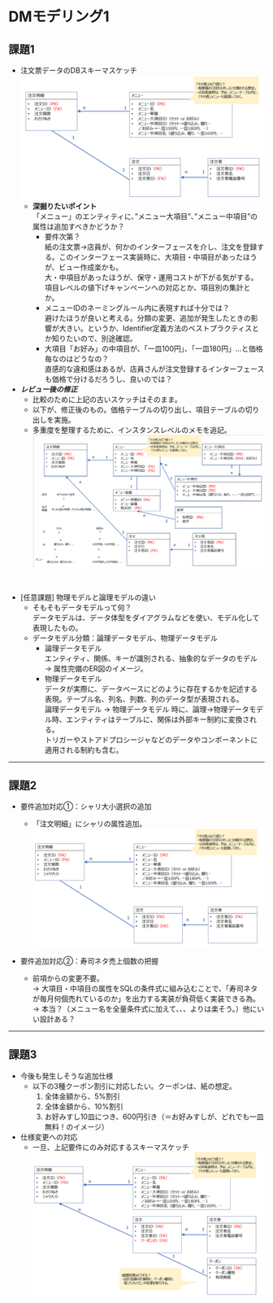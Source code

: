 # DMモデリング1
## 課題1
* 注文票データのDBスキーマスケッチ
![スキーマスケッチ](No1_1_db_schema_sketch.png)
  * **深掘りたいポイント** 
  <br>「メニュー」のエンティティに、”メニュー大項目”、”メニュー中項目”の属性は追加すべきかどうか？
    * 要件次第？
    <br> 紙の注文票→店員が、何かのインターフェースを介し、注文を登録する。このインターフェース実装時に、大項目・中項目があったほうが、ビュー作成楽かも。
    <br> 大・中項目があったほうが、保守・運用コストが下がる気がする。項目レベルの値下げキャンペーンへの対応とか、項目別の集計とか。
    * メニューIDのネーミングルール内に表現すれば十分では？
    <br> 避けたほうが良いと考える。分類の変更、追加が発生したときの影響が大きい。というか、Identifier定義方法のベストプラクティスとか知りたいので、別途確認。
    * 大項目「お好み」の中項目が、「一皿100円」、「一皿180円」…と価格毎なのはどうなの？
    <br>直感的な違和感はあるが、店員さんが注文登録するインターフェースも価格で分けるだろうし、良いのでは？
* ***レビュー後の修正***
  * 比較のために上記の古いスケッチはそのまま。
  * 以下が、修正後のもの。価格テーブルの切り出し、項目テーブルの切り出しを実施。
  * 多重度を整理するために、インスタンスレベルのメモを追記。
![スキーマスケッチ](No1_1_db_schema_sketch_after_review01_0426.png)

<br>

* [任意課題] 物理モデルと論理モデルの違い
  * そもそもデータモデルって何？
    <br> データモデルは、データ体型をダイアグラムなどを使い、モデル化して表現したもの。
  * データモデル分類：論理データモデル、物理データモデル
    * 論理データモデル
    <br> エンティティ、関係、キーが識別される、抽象的なデータのモデル → 属性完備のER図のイメージ。
    * 物理データモデル
    <br> データが実際に、データベースにどのように存在するかを記述する表現。テーブル名、列名、列数、列のデータ型が表現される。
    <br> 論理データモデル → 物理データモデル 時に、論理→物理データモデル時、エンティティはテーブルに、関係は外部キー制約に変換される。
    <br> トリガーやストアドプロシージャなどのデータやコンポーネントに適用される制約も含む。
  
---
  
## 課題2
  * 要件追加対応①：シャリ大小選択の追加
    * 「注文明細」にシャリの属性追加。
    ![スキーマスケッチ](No1_2_db_schema_sketch.png)

  * 要件追加対応②：寿司ネタ売上個数の把握
    * 前項からの変更不要。
    <br> → 大項目・中項目の属性をSQLの条件式に組み込むことで、「寿司ネタが毎月何個売れているのか」を出力する実装が負荷低く実装できる為。
    <br> → 本当？（メニュー名を全量条件式に加えて、、、よりは楽そう。）他にいい設計ある？

---

## 課題3
  * 今後も発生しそうな追加仕様
    * 以下の3種クーポン割引に対応したい。クーポンは、紙の想定。
      1. 全体金額から、5%割引
      2. 全体金額から、10%割引
      2. お好みすし10皿につき、600円引き（＝お好みすしが、どれでも一皿無料！のイメージ）
  * 仕様変更への対応
    * 一旦、上記要件にのみ対応するスキーマスケッチ
    ![スキーマスケッチ](No1_3_db_schema_sketch_coupon.png)